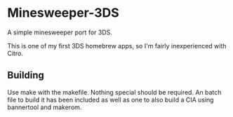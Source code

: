 # Minesweeper-3DS
A simple minesweeper port for 3DS.

This is one of my first 3DS homebrew apps, so I'm fairly inexperienced with Citro.

## Building
Use make with the makefile. Nothing special should be required.
An batch file to build it has been included as well as one to also build a CIA using bannertool and makerom.
